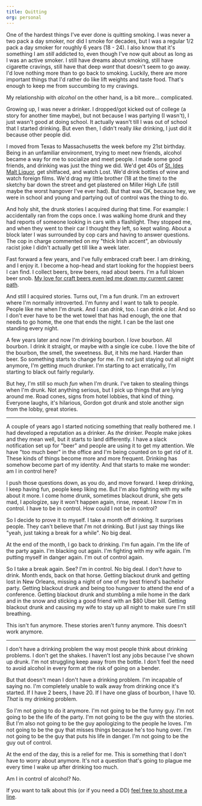 ```yaml
---
title: Quitting
org: personal
---
```


One of the hardest things I've ever done is quitting smoking. I was never a
two pack a day smoker, nor did I smoke for decades, but I was a regular 1/2
pack a day smoker for roughly 6 years (18 - 24). I also know that it's
something I am _still_ addicted to, even though I've now quit about as long as
I was an active smoker. I still have dreams about smoking, still have
cigarette cravings, still have that deep _want_ that doesn't seem to go away.
I'd love nothing more than to go back to smoking. Luckily, there are more
important things that I'd rather do like lift weights and taste food. That's
enough to keep me from succumbing to my cravings.

My relationship with _alcohol_ on the other hand, is a bit more...
complicated.

Growing up, I was never a drinker. I dropped/got kicked out of college (a
story for another time maybe), but not because I was partying (I wasn't), I
just wasn't good at doing school. It actually wasn't till I was out of school
that I started drinking. But even then, I didn't really _like_ drinking, I
just did it because other people did.

I moved from Texas to Massachusetts the week before my 21st birthday. Being in
an unfamiliar environment, trying to meet new friends, alcohol became a way
for me to socialize and meet people. I made some good friends, and drinking
was just the thing we did. We'd get 40s of [St. Ides Malt Liquor][st-ides],
get shitfaced, and watch Lost. We'd drink bottles of wine and watch foreign
films. We'd drag my little brother (18 at the time) to the sketchy bar down
the street and get plastered on Miller High Life (still maybe the worst
hangover I've ever had). But that was OK, because hey, we were in school and
young and partying out of control was the thing to do.

[st-ides]: http://pabstbrewingco.com/blog/beer/st-ides/

And holy shit, the drunk stories I acquired during that time. For example: I
accidentally ran from the cops once. I was walking home drunk and they had
reports of someone looking in cars with a flashlight. They stopped me, and
when they went to their car I thought they left, so kept waling. About a block
later I was surrounded by cop cars and having to answer questions. The cop in
charge commented on my "thick Irish accent", an obviously racist joke I didn't
actually get till like a week later.

Fast forward a few years, and I've fully embraced craft beer. I am drinking,
and I enjoy it. I become a hop-head and start looking for the hoppiest beers I
can find. I collect beers, brew beers, read about beers. I'm a full blown beer
snob. [My love for craft beers even led me down my current career
path](/blog/one-year).

And still I acquired stories. Turns out, I'm a fun drunk. I'm an extrovert
where I'm normally introverted. I'm funny and I want to talk to people. People
like me when I'm drunk. And I can _drink_, too. I can drink _a lot_. And so I
don't ever have to be the wet towel that has had enough, the one that needs to
go home, the one that ends the night. I can be the last one standing every
night.

A few years later and now I'm drinking bourbon. I _love_ bourbon. All bourbon.
I drink it straight, or maybe with a single ice cube. I love the bite of the
bourbon, the smell, the sweetness. But, it hits me hard. Harder than beer. So
something starts to change for me. I'm not just staying out all night anymore,
I'm getting much drunker. I'm starting to act erratically, I'm starting to
black out fairly regularly.

But hey, I'm still so much _fun_ when I'm drunk. I've taken to stealing things
when I'm drunk. Not anything serious, but I pick up things that are lying
around me. Road cones, signs from hotel lobbies, that kind of thing. Everyone
laughs, it's hilarious, Gordon got drunk and stole another sign from the
lobby, great stories.

---

A couple of years ago I started noticing something that really bothered me. I
had developed a reputation as a drinker. As _the_ drinker. People make jokes
and they mean well, but it starts to land differently. I have a slack
notification set up for "beer" and people are using it to get my attention. We
have "too much beer" in the office and I'm being counted on to get rid of it.
These kinds of things become more and more frequent. Drinking has somehow
become part of my identity. And that starts to make me wonder: am I in control
here?

I push those questions down, as you do, and move forward. I keep drinking, I
keep having fun, people keep liking me. But I'm also fighting with my wife
about it more. I come home drunk, sometimes blackout drunk, she gets mad, I
apologize, say it won't happen again, rinse, repeat. I _know_ I'm in control.
I have to be in control. How could I not be in control?

So I decide to prove it to myself. I take a month off drinking. It surprises
people. They can't believe that _I_'m not drinking. But I just say things like
"yeah, just taking a break for a while". No big deal.

At the end of the month, I go back to drinking. I'm fun again. I'm the life of
the party again. I'm blacking out again. I'm fighting with my wife again. I'm
putting myself in danger again. I'm out of control again.

So I take a break again. See? I'm in control. No big deal. I don't _have_ to
drink. Month ends, back on that horse. Getting blackout drunk and getting lost
in New Orleans, missing a night of one of my best friend's bachelor party.
Getting blackout drunk and being too hungover to attend the end of a
conference.  Getting blackout drunk and stumbling a mile home in the dark and
in the snow and sticking a good friend with an $80 Uber bill. Getting blackout
drunk and causing my wife to stay up all night to make sure I'm still
breathing.

This isn't fun anymore. These stories aren't funny anymore. This doesn't work
anymore.

---

I don't have a drinking problem the way most people think about drinking
problems. I don't get the shakes. I haven't lost any jobs because I've shown
up drunk. I'm not struggling keep away from the bottle. I don't feel the need
to avoid alcohol in every form at the risk of going on a bender.

But that doesn't mean I don't have a drinking problem. I'm incapable of saying
no. I'm completely unable to walk away from drinking once it's started. If I
have 2 beers, I have 20. If I have one glass of bourbon, I have 10. _That_ is
my drinking problem.

So I'm not going to do it anymore. I'm not going to be the funny guy. I'm not
going to be the life of the party. I'm not going to be the guy with the
stories. But I'm also not going to be the guy apologizing to the people he
loves.  I'm not going to be the guy that misses things because he's too hung
over. I'm not going to be the guy that puts his life in danger. I'm not going
to be the guy out of control.

At the end of the day, this is a relief for me. This is something that I don't
have to worry about anymore. It's not a question that's going to plague me
every time I wake up after drinking too much.

Am I in control of alcohol? No.

If you want to talk about this (or if you need a DD) [feel free to shoot me a
line](mailto:gordon@fonten.io).
